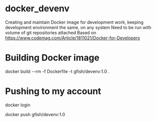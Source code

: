 # docker_devenv
Creating and maintain Docker image for development work, keeping development environment the same, on any system Need to be run with volume of git repositories attached 
Based on https://www.codemag.com/Article/1811021/Docker-for-Developers

# Building Docker image
docker build --rm -f Dockerfile -t gfish/devenv:1.0 .

# Pushing to my account
docker login

docker push gfish/devenv:1.0
